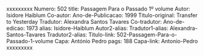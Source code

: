 xxxxxxxxx
Numero: 502
title: Passagem Para o Passado 1º volume
Autor: Isidore Haiblum
Co-autor: 
Ano-de-Publicacao: 1999
Titulo-original: Transfer to Yesterday
Tradutor: Alexandra Santos Tavares
Co-tradutor: 
Ano-de-edicao: 1973
alias: Isidore-Haiblum
Autor2-alias: 
Tradutor1-alias: Alexandra-Santos-Tavares
Tradutor2-alias: 
Titulo-link: 502-Passagem-Para-o-Passado-1-volume
Capa: António Pedro
pags: 188
Capa-link: Antonio-Pedro
xxxxxxxxx